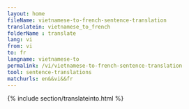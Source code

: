 ```yaml
---
layout: home
fileName: vietnamese-to-french-sentence-translation
translatein: vietnamese_to_french
folderName : translate
lang: vi
from: vi
to: fr
langname: vietnamese-to
permalink: /vi/vietnamese-to-french-sentence-translation
tool: sentence-translations
matchurls: en&&vi&&fr
---
```

{% include section/translateinto.html %}
